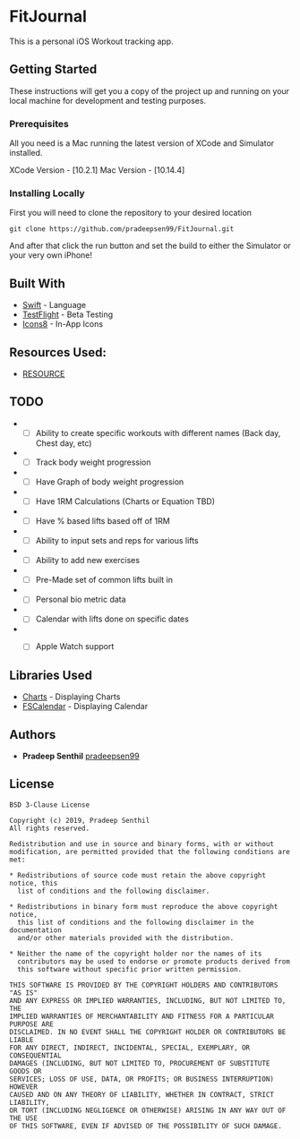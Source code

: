 # FitJournal

This is a personal iOS Workout tracking app.

## Getting Started

These instructions will get you a copy of the project up and running on your local machine for development and testing purposes.

### Prerequisites

All you need is a Mac running the latest version of XCode and Simulator installed.

XCode Version - [10.2.1]
Mac Version - [10.14.4]

### Installing Locally

First you will need to clone the repository to your desired location

```
git clone https://github.com/pradeepsen99/FitJournal.git
```
And after that click the run button and set the build to either the Simulator or your very own iPhone!

## Built With

* [Swift](https://developer.apple.com/swift/) - Language
* [TestFlight](https://itunes.apple.com/us/app/testflight/id899247664?mt=8) - Beta Testing
* [Icons8](https://icons8.com/ios) - In-App Icons

## Resources Used:
* [RESOURCE](LINK)

## TODO

* - [ ] Ability to create specific workouts with different names (Back day, Chest day, etc)
* - [ ] Track body weight progression
* - [ ] Have Graph of body weight progression
* - [ ] Have 1RM Calculations (Charts or Equation TBD)
* - [ ] Have % based lifts based off of 1RM
* - [ ] Ability to input sets and reps for various lifts
* - [ ] Ability to add new exercises
* - [ ] Pre-Made set of common lifts built in 
* - [ ] Personal bio metric data
* - [ ] Calendar with lifts done on specific dates
* - [ ] Apple Watch support


## Libraries Used

* [Charts](https://github.com/danielgindi/Charts) - Displaying Charts
* [FSCalendar](https://github.com/WenchaoD/FSCalendar) - Displaying Calendar

## Authors

* **Pradeep Senthil** [pradeepsen99](https://github.com/pradeepsen99)

## License

```
BSD 3-Clause License

Copyright (c) 2019, Pradeep Senthil
All rights reserved.

Redistribution and use in source and binary forms, with or without
modification, are permitted provided that the following conditions are met:

* Redistributions of source code must retain the above copyright notice, this
  list of conditions and the following disclaimer.

* Redistributions in binary form must reproduce the above copyright notice,
  this list of conditions and the following disclaimer in the documentation
  and/or other materials provided with the distribution.

* Neither the name of the copyright holder nor the names of its
  contributors may be used to endorse or promote products derived from
  this software without specific prior written permission.

THIS SOFTWARE IS PROVIDED BY THE COPYRIGHT HOLDERS AND CONTRIBUTORS "AS IS"
AND ANY EXPRESS OR IMPLIED WARRANTIES, INCLUDING, BUT NOT LIMITED TO, THE
IMPLIED WARRANTIES OF MERCHANTABILITY AND FITNESS FOR A PARTICULAR PURPOSE ARE
DISCLAIMED. IN NO EVENT SHALL THE COPYRIGHT HOLDER OR CONTRIBUTORS BE LIABLE
FOR ANY DIRECT, INDIRECT, INCIDENTAL, SPECIAL, EXEMPLARY, OR CONSEQUENTIAL
DAMAGES (INCLUDING, BUT NOT LIMITED TO, PROCUREMENT OF SUBSTITUTE GOODS OR
SERVICES; LOSS OF USE, DATA, OR PROFITS; OR BUSINESS INTERRUPTION) HOWEVER
CAUSED AND ON ANY THEORY OF LIABILITY, WHETHER IN CONTRACT, STRICT LIABILITY,
OR TORT (INCLUDING NEGLIGENCE OR OTHERWISE) ARISING IN ANY WAY OUT OF THE USE
OF THIS SOFTWARE, EVEN IF ADVISED OF THE POSSIBILITY OF SUCH DAMAGE.
```
